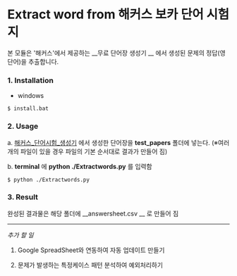# Extract word from 해커스 보카 단어 시험지

본 모듈은 '해커스'에서 제공하는 __무료 단어장 생성기 __ 에서 생성된 문제의 정답(영단어)을 추출합니다.



### 1. Installation

+ windows

```
$ install.bat
```



### 2. Usage

a. [해커스_단어시험\_생성기](https://www.hackers.co.kr/?c=s_toeic/toeic_info/new_voca_toeic_testpaper#;) 에서 생성한 단어장을 __test_papers__  폴더에 넣는다. (※여러개의 파일이 있을 경우 파일의 기본 순서대로 결과가 만들어 짐)

b. __terminal__ 에 __python ./Extractwords.py__ 를 입력함

```
$ python ./Extractwords.py
```



### 3. Result

완성된 결과물은 해당 폴더에 __answersheet.csv __ 로 만들어 짐







----

_추가 할 일_

1. Google SpreadSheet와 연동하여 자동 업데이트 만들기

2. 문제가 발생하는 특정케이스 패턴 분석하여 예외처리하기

   

